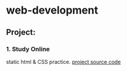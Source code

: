 # web-development

## Project:

### 1. Study Online
static html & CSS practice.
[project source code](https://github.com/LiLeaf/web-development/tree/main/front-end/Study%20Online)<br>
